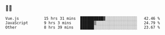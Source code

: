 ### 👨‍💻

<!--START_SECTION:waka-->

```text
Vue.js           15 hrs 31 mins  ██████████▓░░░░░░░░░░░░░░   42.46 %
JavaScript       9 hrs 3 mins    ██████▒░░░░░░░░░░░░░░░░░░   24.79 %
Other            8 hrs 39 mins   ██████░░░░░░░░░░░░░░░░░░░   23.67 %
```

<!--END_SECTION:waka-->
